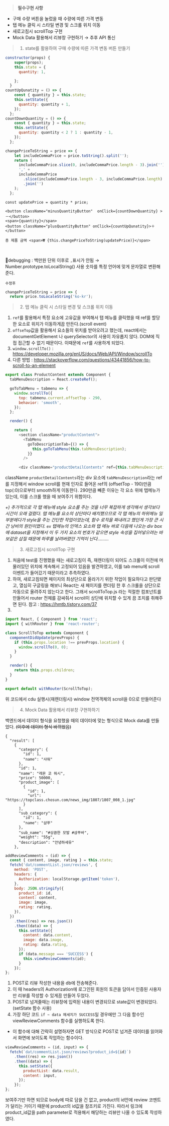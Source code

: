 > **필수구현 사항**

- 구매 수량 버튼을 눌렀을 때 수량에 따른 가격 변동
- 탭 메뉴 클릭 시 스타일 변경 및 스크롤 위치 이동
- 새로고침시 scrollTop 구현
- Mock Data 활용해서 리뷰창 구현하기 → 추후 API 통신

> 1.  state를 활용하여 구매 수량에 따른 가격 변동 버튼 만들기

```js
constructor(props) {
    super(props);
    this.state = {
      quantity: 1,

    };
  }
countUpQunatity = () => {
    const { quantity } = this.state;
    this.setState({
      quantity: quantity + 1,
    });
  };
countDownQuantity = () => {
    const { quantity } = this.state;
    this.setState({
      quantity: quantity < 2 ? 1 : quantity - 1,
    });
  };

changePriceToString = price => {
    let includeCommaPrice = price.toString().split('');
    return (
      includeCommaPrice.slice(0, includeCommaPrice.length - 3).join('') +
      ',' +
      includeCommaPrice
        .slice(includeCommaPrice.length - 3, includeCommaPrice.length)
        .join('')
    );
  };
```

```
const updatePrice = quantity * price;

<button className="minusQuantityButton"  onClick={countDownQuantity} >－</button>
<span>{quantity}</span>
<button className="plusQuantityButton" onClick={countUpQunatity}>＋</button>

총 제품 금액 <span>₩ {this.changePriceToString(updatePrice)}</span>
```

<br />

🐝debugging : 백만원 단위 이후로 `,`표시가 안됨
→ Number.prototype.toLocalString() 사용
숫자를 특정 언어에 맞게 문자열로 변환해준다.

`수정후`

```js
changePriceToString = price => {
  return price.toLocaleString('ko-kr');
```

> 2.  탭 메뉴 클릭 시 스타일 변경 및 스크롤 위치 이동

1. `ref`를 활용해서 특정 요소에 고유값을 부여해서 탭 메뉴를 클릭했을 때 ref를 할당한 요소로 위치가 이동하게끔 만든다.(scroll event)
2. `offseTop`값을 활용해서 요소들의 위치를 받아오려고 했는데, react에서는 documentGetElement 나 querySelector의 사용이 자유롭지 않다. DOM에 직접 접근할 수 없기 때문이다. 이때문에 `ref`를 사용하게 되었다.
3. `window.scrollTo()` : https://developer.mozilla.org/enUS/docs/Web/API/Window/scrollTo
4. 다른 방법 :
   https://stackoverflow.com/questions/43441856/how-to-scroll-to-an-element

```js
export class ProductContent extends Component {
  tabMenuDescription = React.createRef();

  goToTabMenu = tabmenu => {
    window.scrollTo({
      top: tabmenu.current.offsetTop - 290,
      behavior: 'smooth',
    });
  };

  render() {

    return (
      <section className="productContent">
        <TabMenu
          goToDescriptionTab={() => {
            this.goToTabMenu(this.tabMenuDescription);
          }}
        />

      <div className="productDetailContents" ref={this.tabMenuDescription}>


```

className `productDetailContents`라는 div 요소에 `tabMenuDescription`라는 ref를 지정해서 window scroll를 현재 인자로 들어온 ref의 (offsetTop - 190)만큼 top(:0)으로부터 smooth하게 이동한다.
290만큼 빼준 이유는 각 요소 위에 탭메뉴가 있는데, 이를 스크롤 했을 때 보여주기 위함이다.

_+) 추가적으로 각 탭 메뉴에 style 요소를 주는 것을 너무 복잡하게 생각해서 생각보다 시간이 오래 걸렸다. 탭 메뉴를 요소의 상단마다 배치했으므로 각 탭 메뉴의 하위메뉴 일부분에다가 style을 주는 간단한 작업이었는데, 함수 로직을 짜내려고 했던게 가장 큰 시간 낭비의 원인이였다.
`ex` 탭메뉴의 인덱스 요소와 탭 메뉴 바로 다음에 나오는 div box에 dataset을 지정해서 이 두 가지 요소의 번호가 같으면 style 속성을 집어넣으려는 바보같은 삽질 때문에 하루를 날려버렸던 기억이 난다........._

> 3.  새로고침시 scrollTop 구현

1. 처음에 test를 진행했을 때는 새로고침이 즉, 재렌더링이 되어도 스크롤이 이전에 머물러있던 위치에 계속해서 고정되어 있음을 발견하였고, 이를 tab menu에 scroll 이벤트가 들어갔기 때문이라고 추측하였다.
2. 하여, 새로고침되면 페이지의 최상단으로 올라가기 위한 작업이 필요하다고 판단됐고, 열심히 구글링을 해보니 React는 새 페이지를 랜더링 한 후 스크롤을 상단으로 자동으로 올려주지 않는다고 한다. 그래서 scrollToTop.js 라는 적절한 컴포넌트를 만들어서 router 전체를 감싸줘서 scroll이 상단에 위치할 수 있게 끔 조치를 취해주면 된다.
   참고 : https://hmtb.tistory.com/37
3.

```js
import React, { Component } from 'react';
import { withRouter } from 'react-router';

class ScrollToTop extends Component {
  componentDidUpdate(prevProps) {
    if (this.props.location !== prevProps.location) {
      window.scrollTo(0, 0);
    }
  }

  render() {
    return this.props.children;
  }
}

export default withRouter(ScrollToTop);
```

위 코드에서 cdu 실행시(재렌더링시) window 전역객체의 scroll을 0으로 만들어준다

> 4.  Mock Data 활용해서 리뷰창 구현하하기

백엔드에서 데이터 형식을 요청했을 때의 데이터에 맞는 형식으로 Mock data를 만들었다.
~~(이후에 데이터 형식 바뀌었음)~~

```
{
  "result": [
    {
      "category": {
        "id": 1,
        "name": "샤워"
      },
      "id": 1,
      "name": "레몬 코 워시",
      "price": 50000,
      "product_image": [
        {
          "id": 1,
          "url": "https://topclass.chosun.com/news_img/1807/1807_008_1.jpg"
        }
      ],
      "sub_category": {
        "id": 1,
        "name": "샴푸"
      },
      "sub_name": "#상큼한 모발 #샴푸바",
      "weight": "55g",
      "description": "안녕하세유"
    },
```

```js
addReviewComments = (id) => {
  const { content, image, rating } = this.state;
  fetch('dat/commentList.json/reviews', {
    method: 'POST',
    headers: {
      Authorization: localStorage.getItem('token'),
    },
    body: JSON.stringify({
      product_id: id,
      content: content,
      image: image,
      rating: rating,
    }),
  })
    .then((res) => res.json())
    .then((data) => {
      this.setState({
        content: data.content,
        image: data.image,
        rating: data.rating,
      });
      if (data.message === 'SUCCESS') {
        this.viewReviewComments(id);
      }
    });
};
```

1. POST로 리뷰 작성한 내용을 db에 전송해준다.
2. 이 때 headers의 Authorization에 로그인된 회원의 토큰을 담아서 인증된 사용자만 리뷰를 작성할 수 있게끔 만들어 두었다.
3. POST로 넘겨줄때는 리뷰창에 입력된 내용이 변경되므로 state값이 변경되었다. (setState 함수 사용)
4. 가장 하단 코드 `if ~ data 메세지가 SUCCESS`일 경우에만 그 다음 함수인 viewReviewComments 함수를 실행하도록 한다.

- 이 함수에 대해 간략히 설명하자면 GET 방식으로 POST로 넘겨준 데이터를 읽어와서 화면에 보이도록 작업하는 함수이다.

```js
viewReviewComments = (id, input) => {
  fetch(`dat/commentList.json/reviews?product_id=${id}`)
    .then((res) => res.json())
    .then((data) => {
      this.setState({
        productList: data.result,
        content: input,
      });
    });
};
```

보여주기만 하면 되므로 body에 따로 담을 건 없고, product의 id안에 review 코멘트가 달리는 거이기 때문에 product의 id값을 참조키로 가진다. 따라서 링크에 product_id값을 path parameter로 적용해서 해당하는 리뷰만 나올 수 있도록 작성하였다.
